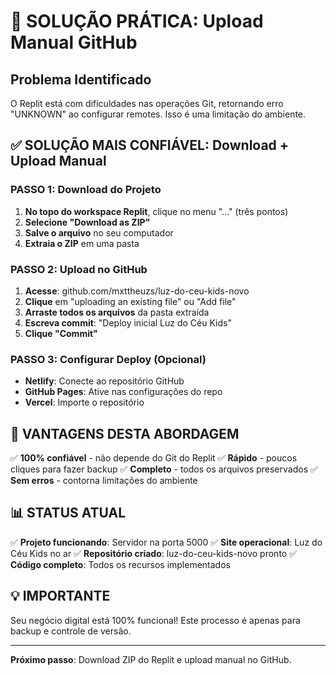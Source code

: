# 🎯 SOLUÇÃO PRÁTICA: Upload Manual GitHub

## Problema Identificado
O Replit está com dificuldades nas operações Git, retornando erro "UNKNOWN" ao configurar remotes. Isso é uma limitação do ambiente.

## ✅ SOLUÇÃO MAIS CONFIÁVEL: Download + Upload Manual

### PASSO 1: Download do Projeto
1. **No topo do workspace Replit**, clique no menu "..." (três pontos)
2. **Selecione "Download as ZIP"**
3. **Salve o arquivo** no seu computador
4. **Extraia o ZIP** em uma pasta

### PASSO 2: Upload no GitHub
1. **Acesse**: github.com/mxttheuzs/luz-do-ceu-kids-novo
2. **Clique** em "uploading an existing file" ou "Add file"
3. **Arraste todos os arquivos** da pasta extraída
4. **Escreva commit**: "Deploy inicial Luz do Céu Kids"
5. **Clique "Commit"**

### PASSO 3: Configurar Deploy (Opcional)
- **Netlify**: Conecte ao repositório GitHub
- **GitHub Pages**: Ative nas configurações do repo
- **Vercel**: Importe o repositório

## 🚀 VANTAGENS DESTA ABORDAGEM

✅ **100% confiável** - não depende do Git do Replit
✅ **Rápido** - poucos cliques para fazer backup
✅ **Completo** - todos os arquivos preservados
✅ **Sem erros** - contorna limitações do ambiente

## 📊 STATUS ATUAL

✅ **Projeto funcionando**: Servidor na porta 5000
✅ **Site operacional**: Luz do Céu Kids no ar
✅ **Repositório criado**: luz-do-ceu-kids-novo pronto
✅ **Código completo**: Todos os recursos implementados

## 💡 IMPORTANTE

Seu negócio digital está 100% funcional! Este processo é apenas para backup e controle de versão.

---

**Próximo passo**: Download ZIP do Replit e upload manual no GitHub.